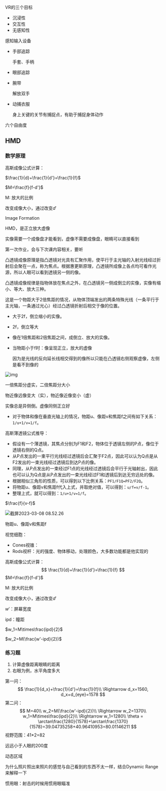 





VR的三个目标

- 沉浸性
- 交互性
- 无感知性



感知输入设备

- 手部追踪

  手套、手柄

- 眼部追踪

- 腕带

  解放双手

- 动捕衣服

  身上关键的关节有捕捉点，有助于捕捉身体动作

六个自由度



## HMD

### 数学原理

高斯成像公式计算：

$\frac{1}{d}+\frac{1}{d'}=\frac{1}{f}$

$M=\frac{f}{f-d'}$

M: 放大的比例

改变成像大小，通过改变$d'$

Image Formation

HMD，是正立放大虚像

实像需要一个成像盘才能看到，虚像不需要成像盘，眼睛可以直接看到



第一次作业，会与下次课内容相关，要听



凸透镜成像原理是指凸透镜对光具有汇聚作用，使平行于主光轴的入射光线经过折射后会聚在一点，称为焦点。根据惠更斯原理，凸透镜所成像上各点均可看作光源，所以人眼可以看到透镜另一侧的像。

凸透镜成像规律是指物体放在焦点之外，在凸透镜另一侧成倒立的实像，实像有缩小、等大、放大三种。



这是一个物距大于2倍焦距的情况，从物体顶端发出的两条特殊光线（一条平行于主光轴，一条通过光心）经过凸透镜折射后相交于像的位置。

- 大于2f，倒立缩小的实像。

- 2f，倒立等大

- 像在1倍焦距和2倍焦距之间，成倒立、放大的实像。

- 当物距小于f时：像呈现正立，放大的虚像

  因为是光线的反向延长线相交得到的像所以只能在凸透镜右侧观察虚像，左侧是看不到像的



![img](https://cdn.jsdelivr.net/gh/davidliuk/images@master/blog/v2-692c3a0015561de864628784d40fa5f2_1440w.webp)

一倍焦距分虚实，二倍焦距分大小

物近像远像变大（实），物近像近像变小（虚）

实像总是异侧倒。虚像同侧正立好



- 对于物体和像在垂直光轴上的情况，物距u、像距v和焦距f之间有如下关系：`1/u+1/v=1/f`。



高斯薄透镜公式推导：

- 假设有一个薄透镜，其焦点分别为F1和F2，物体位于透镜左侧的P点，像位于透镜右侧的Q点。
- 从P点发出的一束平行光线经过透镜后会汇聚于F2点，因此可以认为Q点是从F2发出的一束光线经过透镜后到达P点的像。
- 同理，从P点发出的一束经过F1点的光线经过透镜后会平行于光轴射出，因此也可以认为Q点是从P点发出的一束光线经过F1和透镜后到达无穷远处的像。
- 根据相似三角形的性质，可以得到以下比例关系：`PF1/F1Q=PF2/F2Q`。
- 将物距u、像距v和焦距f代入上式，并取绝对值，可以得到：`u/f=v/f-1`。
- 整理上式，就可以得到：`1/u+1/v=1/f`。



$\frac{f}{v-f}$



![截屏2023-03-08 08.52.26](https://cdn.jsdelivr.net/gh/davidliuk/images@master/blog/%E6%88%AA%E5%B1%8F2023-03-08%2008.52.26.png)



物距u、像距v和焦距f

视觉细胞：

- Cones视锥：
- Rods视杆：光的强度、物体移动，处理颜色，大多数功能都是他实现的



高斯成像公式计算：
$$
\frac{1}{d}+\frac{1}{d'}=\frac{1}{f}
$$
$M=\frac{f}{f-d'}$

M: 放大的比例

改变成像大小，通过改变$d'$



$w'$：屏幕宽度

ipd：瞳距

$w_1=M\times\frac{ipd}{2}$

$w_2=M(\frac{w'-ipd}{2})$



### 练习题

1. 计算虚像距离眼睛的距离
2. 右眼为例，水平角度多大



第一问：
$$
\frac{1}{d_x}+\frac{1}{d'}=\frac{1}{f}\\
\Rightarrow
d_x=1560, d_x+d_{eye}=1578
$$
第二问：
$$
M=40\\
w_2=M(\frac{w'-ipd}{2})\\
\Rightarrow w_2=1370\\
w_1=M\times\frac{ipd}{2}\\
\Rightarrow w_1=1280\\
\theta = \arctan\frac{1280}{1578}+\arctan\frac{1370}{1578}=39.04735258+40.96410953=80.01146211
$$
视野范围：41*2=82

远远小于人眼的200度



动态区域

为什么照片照出来照片的感觉与自己看到的东西不太一样，结合Dynamic Range来解释一下



惯用眼：射击的时候用惯用眼瞄准










